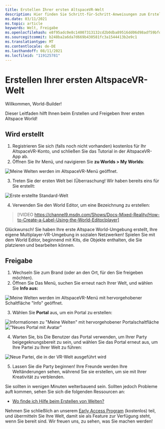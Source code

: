 ```yaml
---
title: Erstellen Ihrer ersten AltspaceVR-Welt
description: Hier finden Sie Schritt-für-Schritt-Anweisungen zum Erstellen und Freigeben Ihrer AltspaceVR-Welten für die Welt.
ms.date: 03/11/2021
ms.topic: article
keywords: Welt, Freigabe
ms.openlocfilehash: e8f95adc0e8c14007313132cd2b0dba89516dd06d98adf59bfd62a00dd3dadee
ms.sourcegitcommit: b248ba2a6da7d669b430581fc3a1544413b2e9c1
ms.translationtype: MT
ms.contentlocale: de-DE
ms.lasthandoff: 08/11/2021
ms.locfileid: "119125781"
---
```

# <a name="creating-your-first-altspacevr-world"></a>Erstellen Ihrer ersten AltspaceVR-Welt

Willkommen, World-Builder!

Dieser Leitfaden hilft Ihnen beim Erstellen und Freigeben Ihrer ersten Altspace World!

## <a name="creating"></a>Wird erstellt

1. Registrieren Sie sich (falls noch nicht vorhanden) kostenlos für Ihr AltspaceVR-Konto, und schließen Sie das Tutorial in der AltspaceVR-App ab.
2. Öffnen Sie Ihr Menü, und navigieren Sie **zu Worlds > My Worlds**:

![Meine Welten werden im AltspaceVR-Menü geöffnet.](images/world-building-img-01.png)

3. Treten Sie der ersten Welt bei (Überraschung! Wir haben bereits eins für Sie erstellt:

![Erste erstellte Standard-Welt](images/world-building-img-02.png)

4. Verwenden Sie den World Editor, um eine Bezeichnung zu erstellen:

> [!VIDEO https://channel9.msdn.com/Shows/Docs-Mixed-Reality/How-to-Create-a-Label-Using-the-World-Editor/player]

Glückwunsch! Sie haben Ihre erste Altspace World-Umgebung erstellt, Ihre eigene Multiplayer-VR-Umgebung in sozialen Netzwerken! Spielen Sie mit dem World Editor, beginnend mit Kits, die Objekte enthalten, die Sie platzieren und bearbeiten können.

## <a name="sharing"></a>Freigabe

1. Wechseln Sie zum Brand (oder an den Ort, für den Sie freigeben möchten).
2. Öffnen Sie Das Menü, suchen Sie erneut nach Ihrer Welt, und wählen Sie **Info aus:**

![Meine Welten werden im AltspaceVR-Menü mit hervorgehobener Schaltfläche "Info" geöffnet.](images/world-building-img-03.png)

3. Wählen Sie **Portal** aus, um ein Portal zu erstellen:

![Informationen zu "Meine Welten" mit hervorgehobener Portalschaltfläche ](images/world-building-img-04.png)
 ![ "Neues Portal mit Avatar"](images/world-building-img-05.png)

4. Warten Sie, bis Die Benutzer das Portal verwenden, um Ihrer Party beigegeknungsbereit zu sein, und wählen Sie das Portal erneut aus, um Ihre Partei zu Ihrer Welt zu führen:

![Neue Partei, die in der VR-Welt ausgeführt wird](images/world-building-img-06.png)

5. Lassen Sie die Party beginnen! Ihre Freunde werden Ihre Weltänderungen sehen, während Sie sie erstellen, um sie mit Ihrer Kreativität zu verblenden.

Sie sollten in wenigen Minuten welterbauend sein. Sollten jedoch Probleme auft kommen, sehen Sie sich die folgenden Ressourcen an:
* [Wo finde ich Hilfe beim Erstellen von Welten?](getting-help.md)

Nehmen Sie schließlich an unserem [Early Access Program](early-access.md) (kostenlos) teil, und übermitteln Sie Ihre Welt, damit sie als Feature zur Verfügung steht, wenn Sie bereit sind. Wir freuen uns, zu sehen, was Sie machen werden!